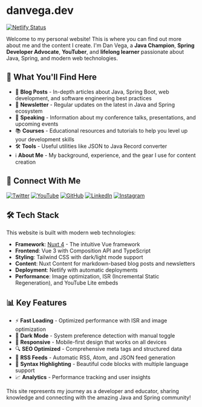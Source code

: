 # danvega.dev

[![Netlify Status](https://api.netlify.com/api/v1/badges/bd6ca986-ed20-4a89-afb8-2b5f4a69693f/deploy-status)](https://app.netlify.com/projects/vega-nuxt/deploys)

Welcome to my personal website! This is where you can find out more about me and the content I create. I'm Dan Vega, a **Java Champion**, **Spring Developer Advocate**, **YouTuber**, and **lifelong learner** passionate about Java, Spring, and modern web technologies.

## 🚀 What You'll Find Here

- 📝 **Blog Posts** - In-depth articles about Java, Spring Boot, web development, and software engineering best practices
- 📧 **Newsletter** - Regular updates on the latest in Java and Spring ecosystem
- 🎤 **Speaking** - Information about my conference talks, presentations, and upcoming events
- 📚 **Courses** - Educational resources and tutorials to help you level up your development skills
- 🛠️ **Tools** - Useful utilities like JSON to Java Record converter
- ℹ️ **About Me** - My background, experience, and the gear I use for content creation

## 🔗 Connect With Me

[![Twitter](https://img.shields.io/badge/Twitter-@therealdanvega-1DA1F2?style=flat&logo=twitter&logoColor=white)](https://twitter.com/therealdanvega)
[![YouTube](https://img.shields.io/badge/YouTube-@danvega-FF0000?style=flat&logo=youtube&logoColor=white)](https://www.youtube.com/@danvega)
[![GitHub](https://img.shields.io/badge/GitHub-danvega-181717?style=flat&logo=github&logoColor=white)](https://github.com/danvega/)
[![LinkedIn](https://img.shields.io/badge/LinkedIn-danvega-0077B5?style=flat&logo=linkedin&logoColor=white)](https://www.linkedin.com/in/danvega/)
[![Instagram](https://img.shields.io/badge/Instagram-@thedanvega-E4405F?style=flat&logo=instagram&logoColor=white)](https://www.instagram.com/thedanvega/)

## 🛠️ Tech Stack

This website is built with modern web technologies:

- **Framework**: [Nuxt 4](https://nuxt.com/) - The intuitive Vue framework
- **Frontend**: Vue 3 with Composition API and TypeScript
- **Styling**: Tailwind CSS with dark/light mode support
- **Content**: Nuxt Content for markdown-based blog posts and newsletters
- **Deployment**: Netlify with automatic deployments
- **Performance**: Image optimization, ISR (Incremental Static Regeneration), and YouTube Lite embeds

## 📊 Key Features

- ⚡ **Fast Loading** - Optimized performance with ISR and image optimization
- 🌙 **Dark Mode** - System preference detection with manual toggle
- 📱 **Responsive** - Mobile-first design that works on all devices
- 🔍 **SEO Optimized** - Comprehensive meta tags and structured data
- 📡 **RSS Feeds** - Automatic RSS, Atom, and JSON feed generation
- 🎨 **Syntax Highlighting** - Beautiful code blocks with multiple language support
- 📈 **Analytics** - Performance tracking and user insights

This site represents my journey as a developer and educator, sharing knowledge and connecting with the amazing Java and Spring community!